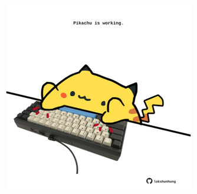 <!-- built at 10/11/2023, 16:00:54 UTC -->
<p align="center">
  <img width="500" height="500" src="./ReadmeImage.svg">
</p>
